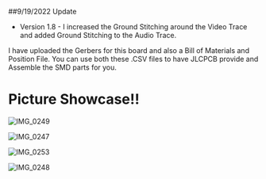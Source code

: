 ##9/19/2022 Update
- Version 1.8 - I increased the Ground Stitching around the Video Trace and added Ground Stitching to the Audio Trace.

I have uploaded the Gerbers for this board and also a Bill of Materials and Position File.
You can use both these .CSV files to have JLCPCB provide and Assemble the SMD parts for you.

# Picture Showcase!!

![IMG_0249](https://user-images.githubusercontent.com/70423454/179364663-a0c55e0e-c655-44df-aa56-60dbd48e1ca1.JPG)

![IMG_0247](https://user-images.githubusercontent.com/70423454/179364715-3eb0b7fd-7f62-46b9-8909-671c2c8192e6.JPG)

![IMG_0253](https://user-images.githubusercontent.com/70423454/179364775-fea9a326-a6ca-4d14-ba35-7a6c670ecfa7.JPG)

![IMG_0248](https://user-images.githubusercontent.com/70423454/179364731-f40d4218-21f4-47a5-adba-e601ad28afcb.JPG)
